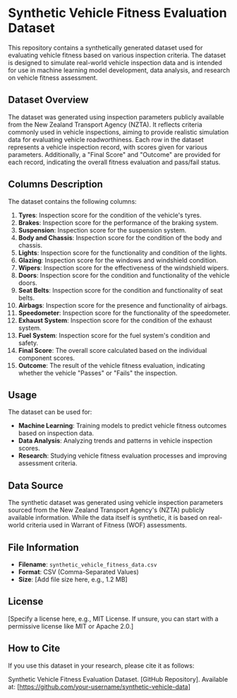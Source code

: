 # Synthetic Vehicle Fitness Evaluation Dataset

This repository contains a synthetically generated dataset used for evaluating vehicle fitness based on various inspection criteria. The dataset is designed to simulate real-world vehicle inspection data and is intended for use in machine learning model development, data analysis, and research on vehicle fitness assessment.

## Dataset Overview

The dataset was generated using inspection parameters publicly available from the New Zealand Transport Agency (NZTA). It reflects criteria commonly used in vehicle inspections, aiming to provide realistic simulation data for evaluating vehicle roadworthiness. Each row in the dataset represents a vehicle inspection record, with scores given for various parameters. Additionally, a "Final Score" and "Outcome" are provided for each record, indicating the overall fitness evaluation and pass/fail status.

## Columns Description

The dataset contains the following columns:

1. **Tyres**: Inspection score for the condition of the vehicle's tyres.
2. **Brakes**: Inspection score for the performance of the braking system.
3. **Suspension**: Inspection score for the suspension system.
4. **Body and Chassis**: Inspection score for the condition of the body and chassis.
5. **Lights**: Inspection score for the functionality and condition of the lights.
6. **Glazing**: Inspection score for the windows and windshield condition.
7. **Wipers**: Inspection score for the effectiveness of the windshield wipers.
8. **Doors**: Inspection score for the condition and functionality of the vehicle doors.
9. **Seat Belts**: Inspection score for the condition and functionality of seat belts.
10. **Airbags**: Inspection score for the presence and functionality of airbags.
11. **Speedometer**: Inspection score for the functionality of the speedometer.
12. **Exhaust System**: Inspection score for the condition of the exhaust system.
13. **Fuel System**: Inspection score for the fuel system's condition and safety.
14. **Final Score**: The overall score calculated based on the individual component scores.
15. **Outcome**: The result of the vehicle fitness evaluation, indicating whether the vehicle "Passes" or "Fails" the inspection.

## Usage

The dataset can be used for:
- **Machine Learning**: Training models to predict vehicle fitness outcomes based on inspection data.
- **Data Analysis**: Analyzing trends and patterns in vehicle inspection scores.
- **Research**: Studying vehicle fitness evaluation processes and improving assessment criteria.

## Data Source

The synthetic dataset was generated using vehicle inspection parameters sourced from the New Zealand Transport Agency's (NZTA) publicly available information. While the data itself is synthetic, it is based on real-world criteria used in Warrant of Fitness (WOF) assessments.

## File Information

- **Filename**: `synthetic_vehicle_fitness_data.csv`
- **Format**: CSV (Comma-Separated Values)
- **Size**: [Add file size here, e.g., 1.2 MB]

## License

[Specify a license here, e.g., MIT License. If unsure, you can start with a permissive license like MIT or Apache 2.0.]

## How to Cite

If you use this dataset in your research, please cite it as follows:

Synthetic Vehicle Fitness Evaluation Dataset. [GitHub Repository]. Available at: [https://github.com/your-username/synthetic-vehicle-data]

